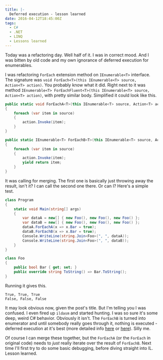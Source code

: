 ```yaml
---
title: |-
  Deferred execution - lesson learned
date: 2016-04-12T18:45:00Z
tags:
  - C#
  - .NET
  - LINQ
  - Lessons learned
---
```

Today was a refactoring day. Well half of it. I was in correct mood. And I was bitten by old code and my own ignorance of deferred execution for enumerables.

<!-- excerpt -->

I was refactoring `ForEach` extension method on `IEnumerable<T>` interface. The signature was `void ForEach<T>(this IEnumerable<T> source, Action<T> action)`. You probably know what it did. Right next to it was method `IEnumerable<T> ForEachFluent<T>(this IEnumerable<T> source, Action<T> action)`, with pretty similar body. Simplified it could look like this.

```csharp
public static void ForEachA<T>(this IEnumerable<T> source, Action<T> action)
{
    foreach (var item in source)
    {
        action.Invoke(item);
    }
}

public static IEnumerable<T> ForEachB<T>(this IEnumerable<T> source, Action<T> action)
{
    foreach (var item in source)
    {
        action.Invoke(item);
        yield return item;
    }
}
```

It was calling for merging. The first one is basically just throwing away the result, isn't it? I can call the second one there. Or can I? Here's a simple test.

```csharp
class Program
{
    static void Main(string[] args)
    {
        var dataA = new[] { new Foo(), new Foo(), new Foo() };
        var dataB = new[] { new Foo(), new Foo(), new Foo() };
        dataA.ForEachA(x => x.Bar = true);
        dataB.ForEachB(x => x.Bar = true);
        Console.WriteLine(string.Join<Foo>(", ", dataA));
        Console.WriteLine(string.Join<Foo>(", ", dataB));
    }
}

class Foo
{
    public bool Bar { get; set; }
    public override string ToString() => Bar.ToString();
}
```

Running it gives this.

```text
True, True, True
False, False, False
```

It may look obvious now, given the post's title. But I'm telling you I was confused. I even fired up `ildasm` and started hunting. I was so sure it's some deep, weird C# behavior. Obviously it isn't. The `ForEachB` is turned into enumerator and until somebody really goes through it, nothing is executed - deferred execution at it's best (more detailed info [here][1] or [here][2]). Silly me.

Of course I can merge these together, but the `ForEachA` (or the `ForEach` in original code) needs to _just_ really iterate over the result of `ForEachB`. Next time I'll first try to do some basic debugging, before diving straight into IL. Lesson learned.

[1]: https://blogs.msdn.microsoft.com/charlie/2007/12/10/linq-and-deferred-execution/
[2]: https://msdn.microsoft.com/en-us/library/bb669162.aspx